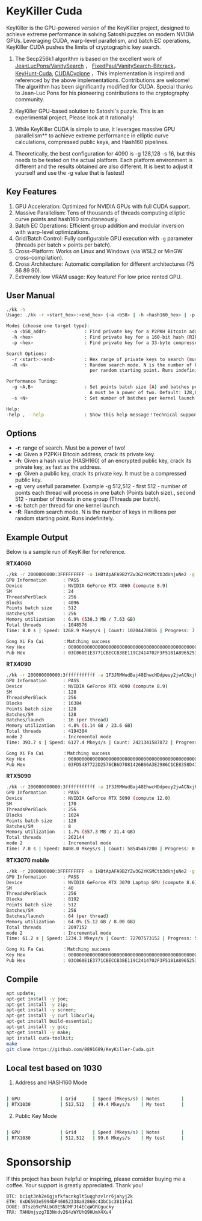 # KeyKiller Cuda

KeyKiller is the GPU-powered version of the KeyKiller project, designed to achieve extreme performance in solving Satoshi puzzles on modern NVIDIA GPUs. 
Leveraging CUDA, warp-level parallelism, and batch EC operations, KeyKiller CUDA pushes the limits of cryptographic key search.

1. The Secp256k1 algorithm is based on the excellent work of [JeanLucPons/VanitySearch](https://github.com/JeanLucPons/VanitySearch) ， [FixedPaul/VanitySearch-Bitcrack](https://github.com/FixedPaul)，[KeyHunt-Cuda](https://github.com/Qalander/KeyHunt-Cuda), [CUDACyclone](https://github.com/Dookoo2/CUDACyclone) ，This implementation is inspired and referenced by the above implementations. Contributions are welcome! The algorithm has been significantly modified for CUDA. Special thanks to Jean-Luc Pons for his pioneering contributions to the cryptography community.

2. KeyKiller GPU-based solution to Satoshi's puzzle. This is an experimental project, Please look at it rationally! 

3. While KeyKiller CUDA is simple to use, it leverages massive GPU parallelism** to achieve extreme performance in elliptic curve calculations, compressed public keys, and Hash160 pipelines.

4. Theoretically, the best configuration for 4090 is -g 128,128 -s 16, but this needs to be tested on the actual platform. Each platform environment is different and the results obtained are also different. It is best to adjust it yourself and use the -g value that is fastest!


## Key Features

1. GPU Acceleration: Optimized for NVIDIA GPUs with full CUDA support.
2. Massive Parallelism: Tens of thousands of threads computing elliptic curve points and hash160 simultaneously.
3. Batch EC Operations: Efficient group addition and modular inversion with warp-level optimizations.
4. Grid/Batch Control: Fully configurable GPU execution with `-g` parameter (threads per batch × points per batch).
5. Cross-Platform: Works on Linux and Windows (via WSL2 or MinGW cross-compilation).
6. Cross Architecture: Automatic compilation for different architectures (75 86 89 90).
7. Extremely low VRAM usage: Key feature! For low price rented GPU.

## User Manual
```bash
./kk -h
Usage: ./kk -r <start_hex>:<end_hex> {-a <b58> | -h <hash160_hex> | -p <pubkey_hex>} [-R N] [-g A,B] [-s N] [-help|--help]

Modes (choose one target type):
  -a <b58_addr>              : Find private key for a P2PKH Bitcoin address.
  -h <hex>                   : Find private key for a 160-bit hash (RIPEMD160(SHA256(pubkey))).
  -p <hex>                   : Find private key for a 33-byte compressed public key.

Search Options:
  -r <start>:<end>           : Hex range of private keys to search (must be power of 2).
  -R <N>                     : Random search mode. N is the number of keys in millions
                               per random starting point. Runs indefinitely.

Performance Tuning:
  -g <A,B>                   : Set points batch size (A) and batches per SM (B).
                               A must be a power of two. Default: 128,8
  -s <N>                     : Set number of batches per kernel launch. Default: 64

Help:
-help , --help               : Show this help message！Technical support : github.com/8891689

```
## Options
- **-r**: range of search. Must be a power of two!
- **-a**: Given a P2PKH Bitcoin address, crack its private key.
- **-h**: Given a hash value (HASH160) of an encrypted public key, crack its private key, as fast as the address.
- **-p**: Given a public key, crack its private key. It must be a compressed public key.
- **-g**: very usefull parameter. Example -g 512,512 - first 512 - number of points each thread will process in one batch (Points batch size)., second 512 - number of threads in one group (Threads per batch).
- **-s**: batch per thread for one kernel launch.
- **-R**: Random search mode. N is the number of keys in millions per random starting point. Runs indefinitely.

## Example Output

Below is a sample run of KeyKiller for reference.

**RTX4060**

```bash
./kk -r 2000000000:3FFFFFFFFF -a 1HBtApAFA9B2YZw3G2YKSMCtb3dVnjuNe2 -g 512,256
GPU Information      : PASS 
Device               : NVIDIA GeForce RTX 4060 (compute 8.9)
SM                   : 24
ThreadsPerBlock      : 256
Blocks               : 4096
Points batch size    : 512
Batches/SM           : 256
Memory utilization   : 6.9% (538.3 MB / 7.63 GB) 
Total threads        : 1048576
Time: 8.0 s | Speed: 1268.9 Mkeys/s | Count: 10204470016 | Progress: 7.42 %

Gong Xi Fa Cai       ：Matching success
Key Hex              : 00000000000000000000000000000000000000000000000000000022382FACD0
Pub Hex              : 03C060E1E3771CBECCB38E119C2414702F3F5181A89652538851D2E3886BDD70C6
```

**RTX4090**
```bash
./kk -r 200000000000:3fffffffffff -a 1F3JRMWudBaj48EhwcHDdpeuy2jwACNxjP -g 128,128 -s 16
GPU Information      : PASS 
Device               : NVIDIA GeForce RTX 4090 (compute 8.9)
SM                   : 128
ThreadsPerBlock      : 256
Blocks               : 16384
Points batch size    : 128
Batches/SM           : 128
Batches/launch       : 16 (per thread)
Memory utilization   : 4.8% (1.14 GB / 23.6 GB)
Total threads        : 4194304
mode 2               : Incremental mode
Time: 393.7 s | Speed: 6127.4 Mkeys/s | Count: 2421341587872 | Progress: 6.88 %

Gong Xi Fa Cai       ：Matching success
Key Hex              : 00000000000000000000000000000000000000000000000000002EC18388D544
Pub Hex              : 03FD5487722D2576CB6D7081426B66A3E2986C1CE8358D479063FB5F2BB6DD5849
```
**RTX5090**
```bash
./kk -r 200000000000:3fffffffffff -a 1F3JRMWudBaj48EhwcHDdpeuy2jwACNxjP -g 128,256
GPU Information      : PASS 
Device               : NVIDIA GeForce RTX 5090 (compute 12.0)
SM                   : 170
ThreadsPerBlock      : 256
Blocks               : 1024
Points batch size    : 128
Batches/SM           : 8
Memory utilization   : 1.7% (557.3 MB / 31.4 GB) 
Total threads        : 262144
mode 2               : Incremental mode
Time: 7.0 s | Speed: 8408.0 Mkeys/s | Count: 58545467200 | Progress: 0.17 % ^C

```
**RTX3070 mobile**
```bash
./kk -r 2000000000:3FFFFFFFFF -a 1HBtApAFA9B2YZw3G2YKSMCtb3dVnjuNe2 -g 512,256
GPU Information      : PASS 
Device               : NVIDIA GeForce RTX 3070 Laptop GPU (compute 8.6)
SM                   : 40
ThreadsPerBlock      : 256
Blocks               : 8192
Points batch size    : 512
Batches/SM           : 256
Batches/launch       : 64 (per thread)
Memory utilization   : 64.0% (5.12 GB / 8.00 GB)
Total threads        : 2097152
mode 2               : Incremental mode
Time: 61.2 s | Speed: 1234.3 Mkeys/s | Count: 72707573152 | Progress: 52.90 %

Gong Xi Fa Cai       ：Matching success
Key Hex              : 00000000000000000000000000000000000000000000000000000022382FACD0
Pub Hex              : 03C060E1E3771CBECCB38E119C2414702F3F5181A89652538851D2E3886BDD70C6
```
## Compile

```bash
apt update;
apt-get install -y joe;
apt-get install -y zip;
apt-get install -y screen;
apt-get install -y curl libcurl4;
apt-get install build-essential;
apt-get install -y gcc;
apt-get install -y make;
apt install cuda-toolkit;
make
git clone https://github.com/8891689/KeyKiller-Cuda.git
```
## Local test based on 1030

1. Address and HASH160 Mode
```bash

| GPU               | Grid      | Speed (Mkeys/s) | Notes        |
| RTX1030           | 512,512   | 49.4 Mkeys/s    | My test      |
```

2. Public Key Mode
```bash

| GPU               | Grid      | Speed (Mkeys/s) | Notes        |
| RTX1030           | 512,512   | 99.6 Mkeys/s    | My test      |

```
# Sponsorship
If this project has been helpful or inspiring, please consider buying me a coffee. Your support is greatly appreciated. Thank you!
```
BTC: bc1qt3nh2e6gjsfkfacnkglt5uqghzvlrr6jahyj2k
ETH: 0xD6503e5994bF46052338a9286Bc43bC1c3811Fa1
DOGE: DTszb9cPALbG9ESNJMFJt4ECqWGRCgucky
TRX: TAHUmjyzg7B3Nndv264zWYUhQ9HUmX4Xu4
```
